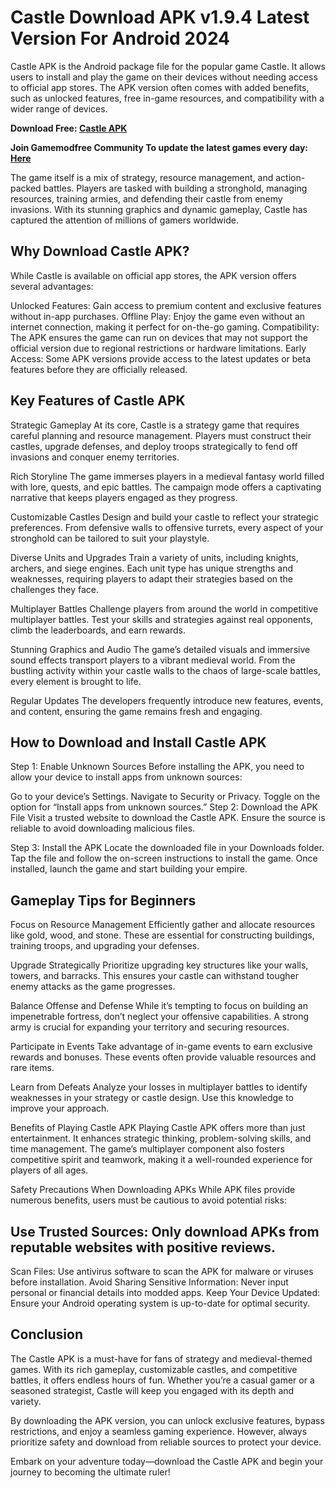 # Castle Download APK v1.9.4 Latest Version For Android 2024
Castle APK is the Android package file for the popular game Castle. It allows users to install and play the game on their devices without needing access to official app stores. The APK version often comes with added benefits, such as unlocked features, free in-game resources, and compatibility with a wider range of devices.

**Download Free: [Castle APK](https://bit.ly/40tCotw)**

**Join Gamemodfree Community To update the latest games every day: [Here](https://t.me/gamemodfreecom)**

The game itself is a mix of strategy, resource management, and action-packed battles. Players are tasked with building a stronghold, managing resources, training armies, and defending their castle from enemy invasions. With its stunning graphics and dynamic gameplay, Castle has captured the attention of millions of gamers worldwide.

## Why Download Castle APK?
While Castle is available on official app stores, the APK version offers several advantages:

Unlocked Features: Gain access to premium content and exclusive features without in-app purchases.
Offline Play: Enjoy the game even without an internet connection, making it perfect for on-the-go gaming.
Compatibility: The APK ensures the game can run on devices that may not support the official version due to regional restrictions or hardware limitations.
Early Access: Some APK versions provide access to the latest updates or beta features before they are officially released.
## Key Features of Castle APK
Strategic Gameplay
At its core, Castle is a strategy game that requires careful planning and resource management. Players must construct their castles, upgrade defenses, and deploy troops strategically to fend off invasions and conquer enemy territories.

Rich Storyline
The game immerses players in a medieval fantasy world filled with lore, quests, and epic battles. The campaign mode offers a captivating narrative that keeps players engaged as they progress.

Customizable Castles
Design and build your castle to reflect your strategic preferences. From defensive walls to offensive turrets, every aspect of your stronghold can be tailored to suit your playstyle.

Diverse Units and Upgrades
Train a variety of units, including knights, archers, and siege engines. Each unit type has unique strengths and weaknesses, requiring players to adapt their strategies based on the challenges they face.

Multiplayer Battles
Challenge players from around the world in competitive multiplayer battles. Test your skills and strategies against real opponents, climb the leaderboards, and earn rewards.

Stunning Graphics and Audio
The game’s detailed visuals and immersive sound effects transport players to a vibrant medieval world. From the bustling activity within your castle walls to the chaos of large-scale battles, every element is brought to life.

Regular Updates
The developers frequently introduce new features, events, and content, ensuring the game remains fresh and engaging.

## How to Download and Install Castle APK
Step 1: Enable Unknown Sources
Before installing the APK, you need to allow your device to install apps from unknown sources:

Go to your device’s Settings.
Navigate to Security or Privacy.
Toggle on the option for “Install apps from unknown sources.”
Step 2: Download the APK File
Visit a trusted website to download the Castle APK. Ensure the source is reliable to avoid downloading malicious files.

Step 3: Install the APK
Locate the downloaded file in your Downloads folder.
Tap the file and follow the on-screen instructions to install the game.
Once installed, launch the game and start building your empire.
## Gameplay Tips for Beginners
Focus on Resource Management
Efficiently gather and allocate resources like gold, wood, and stone. These are essential for constructing buildings, training troops, and upgrading your defenses.

Upgrade Strategically
Prioritize upgrading key structures like your walls, towers, and barracks. This ensures your castle can withstand tougher enemy attacks as the game progresses.

Balance Offense and Defense
While it’s tempting to focus on building an impenetrable fortress, don’t neglect your offensive capabilities. A strong army is crucial for expanding your territory and securing resources.

Participate in Events
Take advantage of in-game events to earn exclusive rewards and bonuses. These events often provide valuable resources and rare items.

Learn from Defeats
Analyze your losses in multiplayer battles to identify weaknesses in your strategy or castle design. Use this knowledge to improve your approach.

Benefits of Playing Castle APK
Playing Castle APK offers more than just entertainment. It enhances strategic thinking, problem-solving skills, and time management. The game’s multiplayer component also fosters competitive spirit and teamwork, making it a well-rounded experience for players of all ages.

Safety Precautions When Downloading APKs
While APK files provide numerous benefits, users must be cautious to avoid potential risks:

## Use Trusted Sources: Only download APKs from reputable websites with positive reviews.
Scan Files: Use antivirus software to scan the APK for malware or viruses before installation.
Avoid Sharing Sensitive Information: Never input personal or financial details into modded apps.
Keep Your Device Updated: Ensure your Android operating system is up-to-date for optimal security.
## Conclusion
The Castle APK is a must-have for fans of strategy and medieval-themed games. With its rich gameplay, customizable castles, and competitive battles, it offers endless hours of fun. Whether you’re a casual gamer or a seasoned strategist, Castle will keep you engaged with its depth and variety.

By downloading the APK version, you can unlock exclusive features, bypass restrictions, and enjoy a seamless gaming experience. However, always prioritize safety and download from reliable sources to protect your device.

Embark on your adventure today—download the Castle APK and begin your journey to becoming the ultimate ruler!
